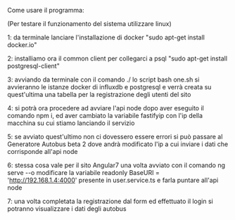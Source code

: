 Come usare il programma:

(Per testare il funzionamento del sistema utilizzare linux)

1: da terminale lanciare l'installazione di docker "sudo apt-get install docker.io"

2: installiamo ora il common client per collegarci a psql "sudo apt-get install postgresql-client"

3: avviando da terminale con il comando ./ lo script bash one.sh si avvieranno le istanze docker di influxdb e postgresql e verrà creata su quest'ultima una tabella per la registrazione degli utenti del sito 

4: si potrà ora procedere ad avviare l'api node dopo aver eseguito il comando npm i, ed aver cambiato la variabile fastifyip con l'ip della macchina su cui stiamo lanciando il servizio 

5: se avviato quest'ultimo non ci dovessero essere errori si può passare al Generatore Autobus beta 2 dove andrà modificato l'ip a cui inviare i dati che corrisponde all'api node

6: stessa cosa vale per il sito Angular7 una volta avviato con il comando ng serve --o modificare la variabile readonly BaseURI = 'http://192.168.1.4:4000' presente in user.service.ts e farla puntare all'api node

7: una volta completata la registrazione dal form ed effettuato il login si potranno visualizzare i dati degli autobus
